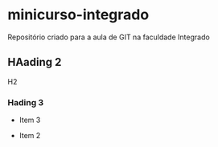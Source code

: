 # minicurso-integrado
Repositório criado para a aula de GIT na faculdade Integrado

## HAading 2

H2

### Hading 3

- Item 3

- Item 2